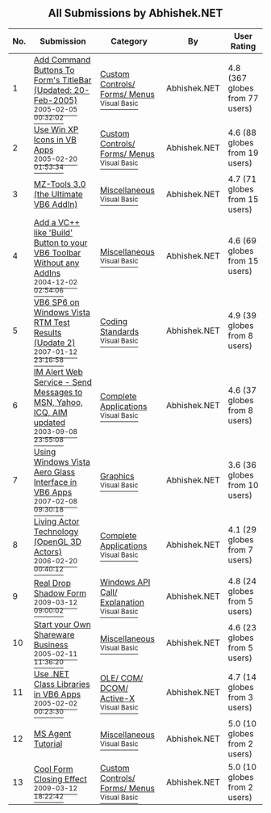 ﻿<div align="center">

## All Submissions by Abhishek\.NET

</div>

No.  | Submission | Category | By   | User Rating
---- | ---------- | -------- | ---- | -----------
1 | [Add Command Buttons To Form's TitleBar \(Updated: 20\-Feb\-2005\)<br /><sup>2005-02-05 00:32:02</sup>](https://github.com/Planet-Source-Code/abhishek-net-add-command-buttons-to-form-s-titlebar-updated-20-feb-2005__1-58651) | [Custom Controls/ Forms/  Menus<br /><sup>Visual Basic</sup>](../ByCategory/custom-controls-forms-menus__1-4.md) | Abhishek\.NET | 4.8 (367 globes from 77 users)
2 | [Use Win XP Icons in VB Apps<br /><sup>2005-02-20 01:53:34</sup>](https://github.com/Planet-Source-Code/abhishek-net-use-win-xp-icons-in-vb-apps__1-59231) | [Custom Controls/ Forms/  Menus<br /><sup>Visual Basic</sup>](../ByCategory/custom-controls-forms-menus__1-4.md) | Abhishek\.NET | 4.6 (88 globes from 19 users)
3 | [MZ\-Tools 3\.0 \(the Ultimate VB6 AddIn\)<br />](https://github.com/Planet-Source-Code/abhishek-net-mz-tools-3-0-the-ultimate-vb6-addin__1-58674) | [Miscellaneous<br /><sup>Visual Basic</sup>](../ByCategory/miscellaneous__1-1.md) | Abhishek\.NET | 4.7 (71 globes from 15 users)
4 | [Add a VC\+\+ like 'Build' Button to your VB6 Toolbar Without any AddIns<br /><sup>2004-12-02 02:54:06</sup>](https://github.com/Planet-Source-Code/abhishek-net-add-a-vc-like-build-button-to-your-vb6-toolbar-without-any-addins__1-57496) | [Miscellaneous<br /><sup>Visual Basic</sup>](../ByCategory/miscellaneous__1-1.md) | Abhishek\.NET | 4.6 (69 globes from 15 users)
5 | [VB6 SP6 on Windows Vista RTM Test Results \(Update 2\)<br /><sup>2007-01-12 23:16:58</sup>](https://github.com/Planet-Source-Code/abhishek-net-vb6-sp6-on-windows-vista-rtm-test-results-update-2__1-67610) | [Coding Standards<br /><sup>Visual Basic</sup>](../ByCategory/coding-standards__1-43.md) | Abhishek\.NET | 4.9 (39 globes from 8 users)
6 | [IM Alert Web Service \- Send Messages to MSN, Yahoo, ICQ, AIM updated<br /><sup>2003-09-08 23:55:08</sup>](https://github.com/Planet-Source-Code/abhishek-net-im-alert-web-service-send-messages-to-msn-yahoo-icq-aim-updated__1-48355) | [Complete Applications<br /><sup>Visual Basic</sup>](../ByCategory/complete-applications__1-27.md) | Abhishek\.NET | 4.6 (37 globes from 8 users)
7 | [Using Windows Vista Aero Glass Interface in VB6 Apps<br /><sup>2007-02-08 09:30:18</sup>](https://github.com/Planet-Source-Code/abhishek-net-using-windows-vista-aero-glass-interface-in-vb6-apps__1-67823) | [Graphics<br /><sup>Visual Basic</sup>](../ByCategory/graphics__1-46.md) | Abhishek\.NET | 3.6 (36 globes from 10 users)
8 | [Living Actor Technology \(OpenGL 3D Actors\)<br /><sup>2006-02-20 00:40:12</sup>](https://github.com/Planet-Source-Code/abhishek-net-living-actor-technology-opengl-3d-actors__1-64384) | [Complete Applications<br /><sup>Visual Basic</sup>](../ByCategory/complete-applications__1-27.md) | Abhishek\.NET | 4.1 (29 globes from 7 users)
9 | [Real Drop Shadow Form<br /><sup>2009-03-12 09:00:02</sup>](https://github.com/Planet-Source-Code/abhishek-net-real-drop-shadow-form__1-71862) | [Windows API Call/ Explanation<br /><sup>Visual Basic</sup>](../ByCategory/windows-api-call-explanation__1-39.md) | Abhishek\.NET | 4.8 (24 globes from 5 users)
10 | [Start your Own Shareware Business<br /><sup>2005-02-11 11:36:20</sup>](https://github.com/Planet-Source-Code/abhishek-net-start-your-own-shareware-business__1-60035) | [Miscellaneous<br /><sup>Visual Basic</sup>](../ByCategory/miscellaneous__1-1.md) | Abhishek\.NET | 4.6 (23 globes from 5 users)
11 | [Use \.NET Class Libraries in VB6 Apps<br /><sup>2005-02-02 00:23:30</sup>](https://github.com/Planet-Source-Code/abhishek-net-use-net-class-libraries-in-vb6-apps__1-64473) | [OLE/ COM/ DCOM/ Active\-X<br /><sup>Visual Basic</sup>](../ByCategory/ole-com-dcom-active-x__1-29.md) | Abhishek\.NET | 4.7 (14 globes from 3 users)
12 | [MS Agent Tutorial<br />](https://github.com/Planet-Source-Code/abhishek-net-ms-agent-tutorial__1-36764) | [Miscellaneous<br /><sup>Visual Basic</sup>](../ByCategory/miscellaneous__1-1.md) | Abhishek\.NET | 5.0 (10 globes from 2 users)
13 | [Cool Form Closing Effect<br /><sup>2009-03-12 18:22:42</sup>](https://github.com/Planet-Source-Code/abhishek-net-cool-form-closing-effect__1-73452) | [Custom Controls/ Forms/  Menus<br /><sup>Visual Basic</sup>](../ByCategory/custom-controls-forms-menus__1-4.md) | Abhishek\.NET | 5.0 (10 globes from 2 users)
